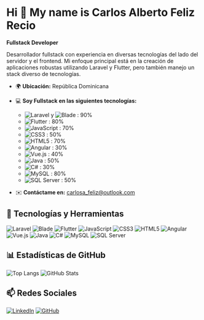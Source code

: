# Hi 👋 My name is Carlos Alberto Feliz Recio
**Fullstack Developer**

Desarrollador fullstack con experiencia en diversas tecnologías del lado del servidor y el frontend. Mi enfoque principal está en la creación de aplicaciones robustas utilizando Laravel y Flutter, pero también manejo un stack diverso de tecnologías.

- 🌍 **Ubicación:** República Dominicana
- 💻 **Soy Fullstack en las siguientes tecnologías:**
    - ![Laravel](https://img.shields.io/badge/Laravel-FF2D20?style=for-the-badge&logo=laravel&logoColor=white) y ![Blade](https://img.shields.io/badge/Blade-FF2D20?style=for-the-badge&logo=laravel&logoColor=white) : 90%
    - ![Flutter](https://img.shields.io/badge/Flutter-02569B?style=for-the-badge&logo=flutter&logoColor=white) : 80%
    - ![JavaScript](https://img.shields.io/badge/JavaScript-F7DF1E?style=for-the-badge&logo=javascript&logoColor=black) : 70%
    - ![CSS3](https://img.shields.io/badge/CSS3-1572B6?style=for-the-badge&logo=css3&logoColor=white) : 50%
    - ![HTML5](https://img.shields.io/badge/HTML5-E34F26?style=for-the-badge&logo=html5&logoColor=white) : 70%
    - ![Angular](https://img.shields.io/badge/Angular-DD0031?style=for-the-badge&logo=angular&logoColor=white) : 30%
    - ![Vue.js](https://img.shields.io/badge/Vue.js-4FC08D?style=for-the-badge&logo=vue.js&logoColor=white) : 40%
    - ![Java](https://img.shields.io/badge/Java-007396?style=for-the-badge&logo=java&logoColor=white) : 50%
    - ![C#](https://img.shields.io/badge/C%23-239120?style=for-the-badge&logo=c-sharp&logoColor=white) : 30%
    - ![MySQL](https://img.shields.io/badge/MySQL-4479A1?style=for-the-badge&logo=mysql&logoColor=white) : 80%
    - ![SQL Server](https://img.shields.io/badge/SQL%20Server-CC2927?style=for-the-badge&logo=microsoft-sql-server&logoColor=white) : 50%
    
- ✉️ **Contáctame en:** carlosa_feliz@outlook.com

## 🚀 Tecnologías y Herramientas
![Laravel](https://img.shields.io/badge/Laravel-FF2D20?style=for-the-badge&logo=laravel&logoColor=white)
![Blade](https://img.shields.io/badge/Blade-FF2D20?style=for-the-badge&logo=laravel&logoColor=white)
![Flutter](https://img.shields.io/badge/Flutter-02569B?style=for-the-badge&logo=flutter&logoColor=white)
![JavaScript](https://img.shields.io/badge/JavaScript-F7DF1E?style=for-the-badge&logo=javascript&logoColor=black)
![CSS3](https://img.shields.io/badge/CSS3-1572B6?style=for-the-badge&logo=css3&logoColor=white)
![HTML5](https://img.shields.io/badge/HTML5-E34F26?style=for-the-badge&logo=html5&logoColor=white)
![Angular](https://img.shields.io/badge/Angular-DD0031?style=for-the-badge&logo=angular&logoColor=white)
![Vue.js](https://img.shields.io/badge/Vue.js-4FC08D?style=for-the-badge&logo=vue.js&logoColor=white)
![Java](https://img.shields.io/badge/Java-007396?style=for-the-badge&logo=java&logoColor=white)
![C#](https://img.shields.io/badge/C%23-239120?style=for-the-badge&logo=c-sharp&logoColor=white)
![MySQL](https://img.shields.io/badge/MySQL-4479A1?style=for-the-badge&logo=mysql&logoColor=white)
![SQL Server](https://img.shields.io/badge/SQL%20Server-CC2927?style=for-the-badge&logo=microsoft-sql-server&logoColor=white)

## 📊 Estadísticas de GitHub
![Top Langs](https://github-readme-stats.vercel.app/api/top-langs/?username=carlosfeliz&layout=compact&hide=php)
![GitHub Stats](https://github-readme-stats.vercel.app/api?username=carlosfeliz&show_icons=true&theme=radical)

## 📫 Redes Sociales
[![LinkedIn](https://img.shields.io/badge/LinkedIn-0077B5?style=for-the-badge&logo=linkedin&logoColor=white)](https://www.linkedin.com/in/carlos-alberto-feliz-recio-b1907a20a/)
[![GitHub](https://img.shields.io/badge/GitHub-181717?style=for-the-badge&logo=github&logoColor=white)](https://github.com/carlosfeliz)
